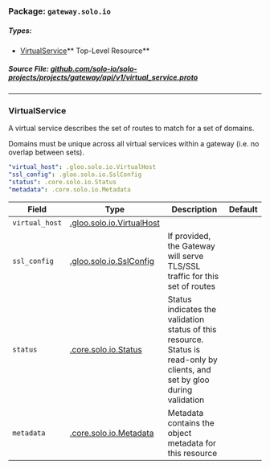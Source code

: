 <!-- Code generated by solo-kit. DO NOT EDIT. -->

### Package: `gateway.solo.io` 
##### Types:


- [VirtualService](#VirtualService)** Top-Level Resource**
  



##### Source File: [github.com/solo-io/solo-projects/projects/gateway/api/v1/virtual_service.proto](https://github.com/solo-io/solo-projects/blob/master/projects/gateway/api/v1/virtual_service.proto)





---
### <a name="VirtualService">VirtualService</a>

 

A virtual service describes the set of routes to match for a set of domains.

Domains must be unique across all virtual services within a gateway (i.e. no overlap between sets).

```yaml
"virtual_host": .gloo.solo.io.VirtualHost
"ssl_config": .gloo.solo.io.SslConfig
"status": .core.solo.io.Status
"metadata": .core.solo.io.Metadata

```

| Field | Type | Description | Default |
| ----- | ---- | ----------- |----------- | 
| `virtual_host` | [.gloo.solo.io.VirtualHost](../../../gloo/api/v1/proxy.proto.sk.md#VirtualHost) |  |  |
| `ssl_config` | [.gloo.solo.io.SslConfig](../../../gloo/api/v1/proxy.proto.sk.md#SslConfig) | If provided, the Gateway will serve TLS/SSL traffic for this set of routes |  |
| `status` | [.core.solo.io.Status](../../../../../solo-kit/api/v1/status.proto.sk.md#Status) | Status indicates the validation status of this resource. Status is read-only by clients, and set by gloo during validation |  |
| `metadata` | [.core.solo.io.Metadata](../../../../../solo-kit/api/v1/metadata.proto.sk.md#Metadata) | Metadata contains the object metadata for this resource |  |





<!-- Start of HubSpot Embed Code -->
<script type="text/javascript" id="hs-script-loader" async defer src="//js.hs-scripts.com/5130874.js"></script>
<!-- End of HubSpot Embed Code -->
